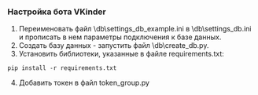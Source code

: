 ### Настройка бота VKinder

1. Переименовать файл \db\settings_db_example.ini в \db\settings_db.ini и прописать в нем параметры подключения к базе данных.
2. Создать базу данных - запустить файл \db\create_db.py.
3. Установить библиотеки, указанные в файле requirements.txt:
```
pip install -r requirements.txt
```
4. Добавить токен в файл token_group.py
